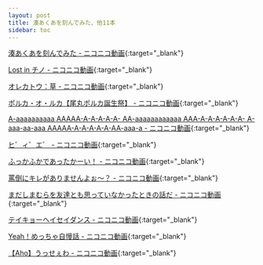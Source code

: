 ```yaml
---
layout: post
title: 湊あくあを刻んでみた、他11本
sidebar: toc
---
```


[湊あくあを刻んでみた - ニコニコ動画](https://www.nicovideo.jp/watch/sm38206664){:target="_blank"}

[Lost in チノ - ニコニコ動画](https://www.nicovideo.jp/watch/sm38179898){:target="_blank"}

[オレカトウ：草 - ニコニコ動画](https://www.nicovideo.jp/watch/sm38187375){:target="_blank"}

[ポルカ・オ・ルカ【尾丸ポルカ誕生祭】 - ニコニコ動画](https://www.nicovideo.jp/watch/sm38141366){:target="_blank"}

[A-aaaaaaaaaa AAAAA-A-A-A-A-A- AA-aaaaaaaaaaaa AAA-A-A-A-A-A-A- A-aaa-aa-aaa AAAAA-A-A-A-A-A-AA-aaa-a - ニコニコ動画](https://www.nicovideo.jp/watch/sm38194517){:target="_blank"}

[ヒ゜ィ゜エ゜ - ニコニコ動画](https://www.nicovideo.jp/watch/sm38198346){:target="_blank"}

[ふっかふかであったかーい！ - ニコニコ動画](https://www.nicovideo.jp/watch/sm38199444){:target="_blank"}

[罵倒にキレがありませんよぉ～？ - ニコニコ動画](https://www.nicovideo.jp/watch/sm38199678){:target="_blank"}

[まだしまむらを友達とも思っていなかったときの話だ - ニコニコ動画](https://www.nicovideo.jp/watch/sm38199703){:target="_blank"}

[テイキョーヘイセイダンス - ニコニコ動画](https://www.nicovideo.jp/watch/sm38204253){:target="_blank"}

[Yeah！めっちゃ自慢話 - ニコニコ動画](https://www.nicovideo.jp/watch/sm38208014){:target="_blank"}

[【Aho】うっせぇわ - ニコニコ動画](https://www.nicovideo.jp/watch/sm38211307){:target="_blank"}
